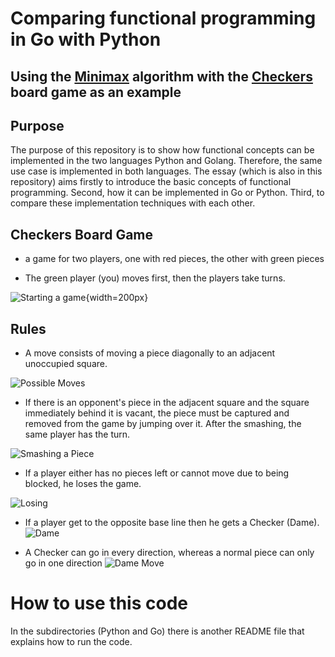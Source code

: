 # Comparing functional programming in Go with Python
## Using the [Minimax](https://de.wikipedia.org/wiki/Minimax-Algorithmus) algorithm with the [Checkers](https://en.wikipedia.org/wiki/Checkers) board game as an example 

## Purpose
The purpose of this repository is to show how functional concepts can be implemented in the two languages Python and Golang. Therefore, the same use case is implemented in both languages. 
The essay (which is also in this repository) aims firstly to introduce the basic concepts of functional programming. Second, how it can be implemented in Go or Python. Third, to compare these implementation techniques with each other.  


## Checkers Board Game
- a game for two players, one with red pieces, the other with green pieces

- The green player (you) moves first, then the players take turns. 

![Starting a game](pictures_readme/Startgame.png){width=200px}
## Rules


- A move consists of moving a piece diagonally to an adjacent unoccupied square. 

![Possible Moves](pictures_readme/normal_move.png)



- If there is an opponent's piece in the adjacent square and the square immediately behind it is vacant, the piece must be captured and removed from the game by jumping over it. After the smashing, the same player has the turn.

![Smashing a Piece](pictures_readme/smashing.png)

- If a player either has no pieces left or cannot move due to being blocked, he loses the game.

![Losing](pictures_readme/losing.png)

- If a player get to the opposite base line then he gets a Checker (Dame). 
![Dame](pictures_readme/dame.png)


- A Checker can go in every direction, whereas a normal piece can only go 
in one direction
![Dame Move](pictures_readme/dame_move.png)
# How to use this code 

In the subdirectories (Python and Go) there is another README file that explains how to run the code. 